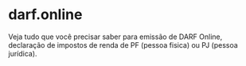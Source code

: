# darf.online
Veja tudo que você precisar saber para emissão de DARF Online, declaração de impostos de renda de PF (pessoa fisica) ou PJ (pessoa jurídica).
